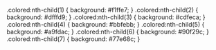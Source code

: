 .colored:nth-child(1) {
background: #f1ffe7;
}
.colored:nth-child(2) {
background: #dfffd9;
}
.colored:nth-child(3) {
background: #cdfeca;
}
.colored:nth-child(4) {
background: #bbfebb;
}
.colored:nth-child(5) {
background: #a9fdac;
}
.colored:nth-child(6) {
background: #90f29c;
}
.colored:nth-child(7) {
background: #77e68c;
}